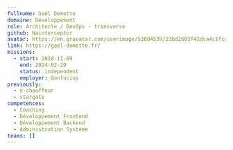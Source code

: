 ```yaml
---
fullname: Gaël Demette
domaine: Développement
role: Architecte / DevOps - transverse
github: Nainterceptor
avatar: https://en.gravatar.com/userimage/53004539/23bd2603f42dca4c1fcd2348ca3d1887.jpeg
link: https://gael-demette.fr/
missions:
  - start: 2018-11-09
    end: 2024-02-29
    status: independent
    employer: Qonfucius
previously:
  - e-chauffeur
  - stargate
competences:
  - Coaching
  - Développement Frontend
  - Développement Backend
  - Administration Système
teams: []
---
```

